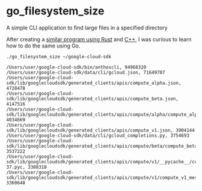 # go_filesystem_size
A simple CLI application to find large files in a specified directory

After creating a [similar program using Rust](https://github.com/harr1424/hello_rust) and [C++](https://github.com/harr1424/cpp_filesystem_size), I was curious to learn how to do the same using Go. 

```
./go_filesystem_size ~/google-cloud-sdk 
```

```
/Users/user/google-cloud-sdk/bin/anthoscli, 94968320
/Users/user/google-cloud-sdk/data/cli/gcloud.json, 71649707
/Users/user/google-cloud-sdk/lib/googlecloudsdk/generated_clients/apis/compute_alpha.json, 4728478
/Users/user/google-cloud-sdk/lib/googlecloudsdk/generated_clients/apis/compute_beta.json, 4147516
/Users/user/google-cloud-sdk/lib/googlecloudsdk/generated_clients/apis/compute/alpha/compute_alpha_messages.py, 4034669
/Users/user/google-cloud-sdk/lib/googlecloudsdk/generated_clients/apis/compute_v1.json, 3904144
/Users/user/google-cloud-sdk/data/cli/gcloud_completions.py, 3754693
/Users/user/google-cloud-sdk/lib/googlecloudsdk/generated_clients/apis/compute/beta/compute_beta_messages.py, 3537222
/Users/user/google-cloud-sdk/lib/googlecloudsdk/generated_clients/apis/compute/v1/__pycache__/compute_v1_messages.cpython-37.pyc, 3388318
/Users/user/google-cloud-sdk/lib/googlecloudsdk/generated_clients/apis/compute/v1/compute_v1_messages.py, 3360648
```
